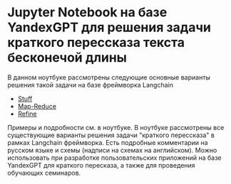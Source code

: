# Jupyter Notebook на базе YandexGPT для решения задачи краткого перессказа текста бесконечой длины

В данном ноутбуке рассмотрены следующие основные варианты решения такой задачи на базе фреймворка Langchain
- [Stuff](https://python.langchain.com/docs/modules/chains#lcel-chains)
- [Map-Reduce](https://python.langchain.com/docs/modules/chains#legacy-chains)
- [Refine](https://python.langchain.com/docs/modules/chains#legacy-chains)

Примеры и подробности см. в ноутбуке.
В ноутбуке рассмотрены все существующие варианты решения задачи "краткого перессказа" в рамках Langchain фреймворка. Есть подробные комментарии на русском языке и схемы (надписи на схемах на английском).
Можно использовать при разработке пользовательских приложений на базе YandexGPT для краткого пересказа, а также для проведения обучающих семинаров.